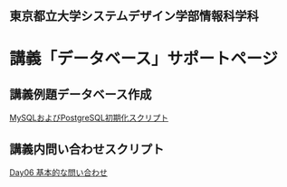 ## 東京都立大学システムデザイン学部情報科学科

# 講義「データベース」サポートページ

## 講義例題データベース作成

[MySQLおよびPostgreSQL初期化スクリプト](_init.md)

## 講義内問い合わせスクリプト

[Day06 基本的な問い合わせ](day06.md)